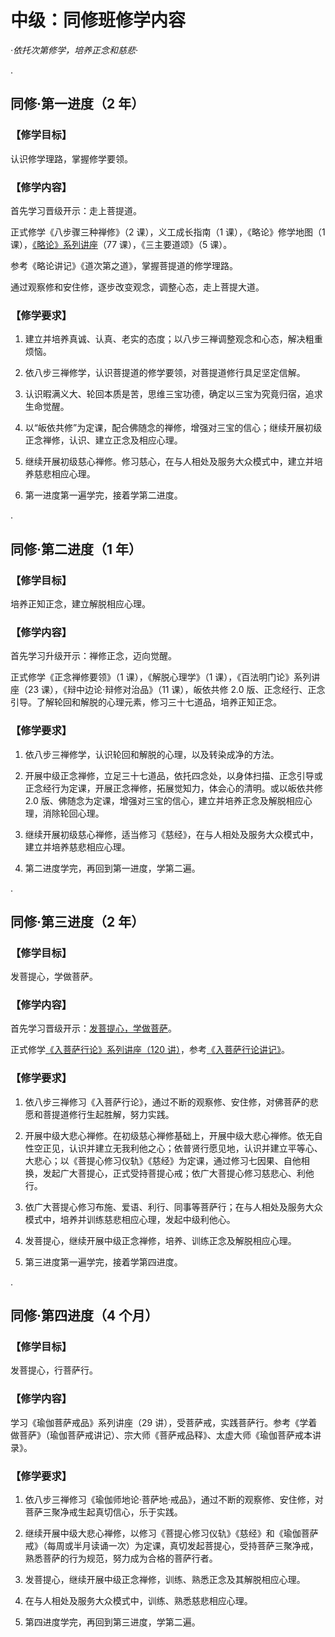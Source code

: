 # 中级：同修班修学内容

_·依托次第修学，培养正念和慈悲·_

.

## 同修·第一进度（2 年）

### 【修学目标】

认识修学理路，掌握修学要领。

### 【修学内容】

首先学习晋级开示：走上菩提道。

正式修学《八步骤三种禅修》（2 课），义工成长指南（1 课），《略论》修学地图（1 课），[《略论》系列讲座](/同修/1-4菩提道次第略论/index)（77 课），《三主要道颂》（5 课）。

参考《略论讲记》《道次第之道》，掌握菩提道的修学理路。

通过观察修和安住修，逐步改变观念，调整心态，走上菩提大道。

### 【修学要求】

1. 建立并培养真诚、认真、老实的态度；以八步三禅调整观念和心态，解决粗重烦恼。

2. 依八步三禅修学，认识菩提道的修学要领，对菩提道修行具足坚定信解。

3. 认识暇满义大、轮回本质是苦，思维三宝功德，确定以三宝为究竟归宿，追求生命觉醒。

4. 以“皈依共修”为定课，配合佛随念的禅修，增强对三宝的信心；继续开展初级正念禅修，认识、建立正念及相应心理。

5. 继续开展初级慈心禅修。修习慈心，在与人相处及服务大众模式中，建立并培养慈悲相应心理。

6. 第一进度第一遍学完，接着学第二进度。

.

## 同修·第二进度（1 年）

### 【修学目标】

培养正知正念，建立解脱相应心理。

### 【修学内容】

首先学习升级开示：禅修正念，迈向觉醒。

正式修学《正念禅修要领》（1 课），《解脱心理学》（1 课），《百法明门论》系列讲座（23 课），《辩中边论·辩修对治品》（11 课），皈依共修 2.0 版、正念经行、正念引导。了解轮回和解脱的心理元素，修习三十七道品，培养正知正念。

### 【修学要求】

1. 依八步三禅修学，认识轮回和解脱的心理，以及转染成净的方法。

2. 开展中级正念禅修，立足三十七道品，依托四念处，以身体扫描、正念引导或正念经行为定课，开展正念禅修，拓展觉知力，体会心的清明。或以皈依共修 2.0 版、佛随念为定课，增强对三宝的信心，建立并培养正念及解脱相应心理，消除轮回心理。

3. 继续开展初级慈心禅修，适当修习《慈经》，在与人相处及服务大众模式中，建立并培养慈悲相应心理。

4. 第二进度学完，再回到第一进度，学第二遍。

.

## 同修·第三进度（2 年）

### 【修学目标】

发菩提心，学做菩萨。

### 【修学内容】

首先学习晋级开示：[发菩提心，学做菩萨](https://www.youtube.com/watch?v=cl4ya39aCFE)。

正式修学[《入菩萨行论》系列讲座（120 讲）](https://www.youtube.com/watch?v=hebdyqqJ2C0&list=PLFOtSydP54hcevGuSelvDJr8EcoybgQcm)，参考[《入菩萨行论讲记》](./入行论/index)。


### 【修学要求】

1. 依八步三禅修习《入菩萨行论》，通过不断的观察修、安住修，对佛菩萨的悲愿和菩提道修行生起胜解，努力实践。

2. 开展中级大悲心禅修。在初级慈心禅修基础上，开展中级大悲心禅修。依无自性空正见，认识并建立无我利他之心；依普贤行愿见地，认识并建立平等心、大悲心；以《菩提心修习仪轨》《慈经》为定课，通过修习七因果、自他相换，发起广大菩提心，正式受持菩提心戒；依广大菩提心修习慈悲心、利他行。

3. 依广大菩提心修习布施、爱语、利行、同事等菩萨行；在与人相处及服务大众模式中，培养并训练慈悲相应心理，发起中级利他心。

4. 发菩提心，继续开展中级正念禅修，培养、训练正念及解脱相应心理。

5. 第三进度第一遍学完，接着学第四进度。

.

## 同修·第四进度（4 个月）

### 【修学目标】

发菩提心，行菩萨行。

### 【修学内容】

学习《瑜伽菩萨戒品》系列讲座（29 讲），受菩萨戒，实践菩萨行。参考《学着做菩萨》（瑜伽菩萨戒讲记）、宗大师《菩萨戒品释》、太虚大师《瑜伽菩萨戒本讲录》。

### 【修学要求】

1. 依八步三禅修习《瑜伽师地论·菩萨地·戒品》，通过不断的观察修、安住修，对菩萨三聚净戒生起真切信心，乐于实践。

2. 继续开展中级大悲心禅修，以修习《菩提心修习仪轨》《慈经》和《瑜伽菩萨戒》（每周或半月读诵一次）为定课，真切发起菩提心，受持菩萨三聚净戒，熟悉菩萨的行为规范，努力成为合格的菩萨行者。

3. 发菩提心，继续开展中级正念禅修，训练、熟悉正念及其解脱相应心理。

4. 在与人相处及服务大众模式中，训练、熟悉慈悲相应心理。

5. 第四进度学完，再回到第三进度，学第二遍。
